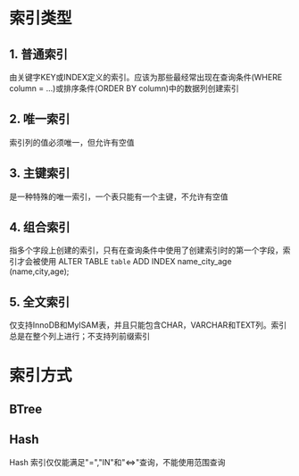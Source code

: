 # 索引类型
## 1. 普通索引
由关键字KEY或INDEX定义的索引。应该为那些最经常出现在查询条件(WHERE column = ...)或排序条件(ORDER BY column)中的数据列创建索引
## 2. 唯一索引
索引列的值必须唯一，但允许有空值
## 3. 主键索引
是一种特殊的唯一索引，一个表只能有一个主键，不允许有空值
## 4. 组合索引
指多个字段上创建的索引，只有在查询条件中使用了创建索引时的第一个字段，索引才会被使用 
ALTER TABLE `table` ADD INDEX name_city_age (name,city,age); 
## 5. 全文索引
仅支持InnoDB和MyISAM表，并且只能包含CHAR，VARCHAR和TEXT列。索引总是在整个列上进行；不支持列前缀索引

# 索引方式
## BTree

## Hash
Hash 索引仅仅能满足"=","IN"和"<=>"查询，不能使用范围查询